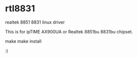 # rtl8831
realtek 8851 8831 linux driver

This is for ipTIME AX900UA or Realtek 8851bu 8831bu chipset.

make
make install

:)
